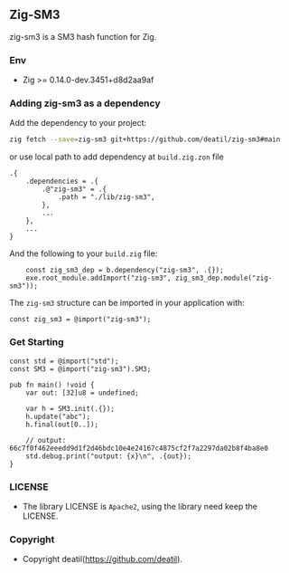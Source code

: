 ## Zig-SM3 

zig-sm3 is a SM3 hash function for Zig.


### Env

 - Zig >= 0.14.0-dev.3451+d8d2aa9af


### Adding zig-sm3 as a dependency

Add the dependency to your project:

```sh
zig fetch --save=zig-sm3 git+https://github.com/deatil/zig-sm3#main
```

or use local path to add dependency at `build.zig.zon` file

```zig
.{
    .dependencies = .{
        .@"zig-sm3" = .{
            .path = "./lib/zig-sm3",
        },
        ...
    },
    ...
}
```

And the following to your `build.zig` file:

```zig
    const zig_sm3_dep = b.dependency("zig-sm3", .{});
    exe.root_module.addImport("zig-sm3", zig_sm3_dep.module("zig-sm3"));
```

The `zig-sm3` structure can be imported in your application with:

```zig
const zig_sm3 = @import("zig-sm3");
```


### Get Starting

~~~zig
const std = @import("std");
const SM3 = @import("zig-sm3").SM3;

pub fn main() !void {
    var out: [32]u8 = undefined;
    
    var h = SM3.init(.{});
    h.update("abc");
    h.final(out[0..]);
    
    // output: 66c7f0f462eeedd9d1f2d46bdc10e4e24167c4875cf2f7a2297da02b8f4ba8e0
    std.debug.print("output: {x}\n", .{out});
}
~~~


### LICENSE

*  The library LICENSE is `Apache2`, using the library need keep the LICENSE.


### Copyright

*  Copyright deatil(https://github.com/deatil).
